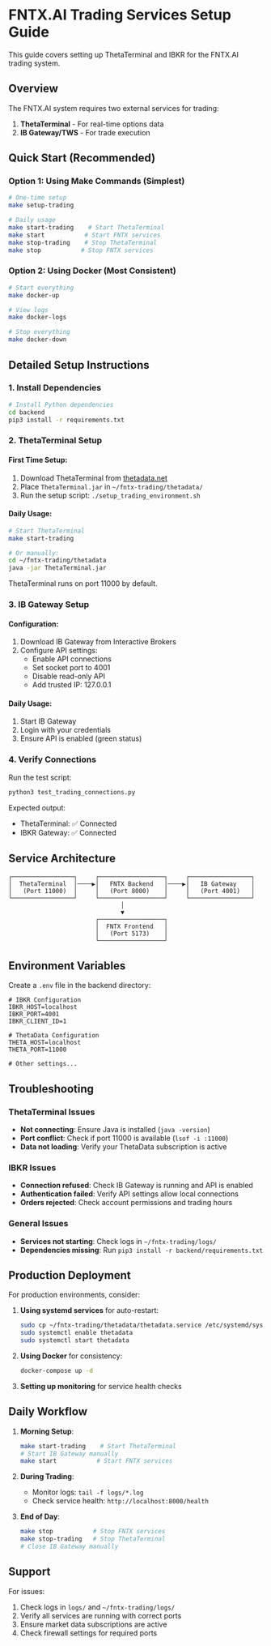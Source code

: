 # FNTX.AI Trading Services Setup Guide

This guide covers setting up ThetaTerminal and IBKR for the FNTX.AI trading system.

## Overview

The FNTX.AI system requires two external services for trading:
1. **ThetaTerminal** - For real-time options data
2. **IB Gateway/TWS** - For trade execution

## Quick Start (Recommended)

### Option 1: Using Make Commands (Simplest)

```bash
# One-time setup
make setup-trading

# Daily usage
make start-trading    # Start ThetaTerminal
make start           # Start FNTX services
make stop-trading    # Stop ThetaTerminal
make stop           # Stop FNTX services
```

### Option 2: Using Docker (Most Consistent)

```bash
# Start everything
make docker-up

# View logs
make docker-logs

# Stop everything
make docker-down
```

## Detailed Setup Instructions

### 1. Install Dependencies

```bash
# Install Python dependencies
cd backend
pip3 install -r requirements.txt
```

### 2. ThetaTerminal Setup

#### First Time Setup:
1. Download ThetaTerminal from [thetadata.net](https://thetadata.net)
2. Place `ThetaTerminal.jar` in `~/fntx-trading/thetadata/`
3. Run the setup script: `./setup_trading_environment.sh`

#### Daily Usage:
```bash
# Start ThetaTerminal
make start-trading

# Or manually:
cd ~/fntx-trading/thetadata
java -jar ThetaTerminal.jar
```

ThetaTerminal runs on port 11000 by default.

### 3. IB Gateway Setup

#### Configuration:
1. Download IB Gateway from Interactive Brokers
2. Configure API settings:
   - Enable API connections
   - Set socket port to 4001
   - Disable read-only API
   - Add trusted IP: 127.0.0.1

#### Daily Usage:
1. Start IB Gateway
2. Login with your credentials
3. Ensure API is enabled (green status)

### 4. Verify Connections

Run the test script:
```bash
python3 test_trading_connections.py
```

Expected output:
- ThetaTerminal: ✅ Connected
- IBKR Gateway: ✅ Connected

## Service Architecture

```
┌─────────────────┐     ┌──────────────────┐     ┌─────────────────┐
│  ThetaTerminal  │────▶│   FNTX Backend   │────▶│   IB Gateway    │
│   (Port 11000)  │     │   (Port 8000)    │     │   (Port 4001)   │
└─────────────────┘     └──────────────────┘     └─────────────────┘
                               │
                               ▼
                        ┌──────────────────┐
                        │  FNTX Frontend   │
                        │   (Port 5173)    │
                        └──────────────────┘
```

## Environment Variables

Create a `.env` file in the backend directory:

```env
# IBKR Configuration
IBKR_HOST=localhost
IBKR_PORT=4001
IBKR_CLIENT_ID=1

# ThetaData Configuration  
THETA_HOST=localhost
THETA_PORT=11000

# Other settings...
```

## Troubleshooting

### ThetaTerminal Issues
- **Not connecting**: Ensure Java is installed (`java -version`)
- **Port conflict**: Check if port 11000 is available (`lsof -i :11000`)
- **Data not loading**: Verify your ThetaData subscription is active

### IBKR Issues
- **Connection refused**: Check IB Gateway is running and API is enabled
- **Authentication failed**: Verify API settings allow local connections
- **Orders rejected**: Check account permissions and trading hours

### General Issues
- **Services not starting**: Check logs in `~/fntx-trading/logs/`
- **Dependencies missing**: Run `pip3 install -r backend/requirements.txt`

## Production Deployment

For production environments, consider:

1. **Using systemd services** for auto-restart:
   ```bash
   sudo cp ~/fntx-trading/thetadata/thetadata.service /etc/systemd/system/
   sudo systemctl enable thetadata
   sudo systemctl start thetadata
   ```

2. **Using Docker** for consistency:
   ```bash
   docker-compose up -d
   ```

3. **Setting up monitoring** for service health checks

## Daily Workflow

1. **Morning Setup**:
   ```bash
   make start-trading    # Start ThetaTerminal
   # Start IB Gateway manually
   make start           # Start FNTX services
   ```

2. **During Trading**:
   - Monitor logs: `tail -f logs/*.log`
   - Check service health: `http://localhost:8000/health`

3. **End of Day**:
   ```bash
   make stop           # Stop FNTX services
   make stop-trading   # Stop ThetaTerminal
   # Close IB Gateway manually
   ```

## Support

For issues:
1. Check logs in `logs/` and `~/fntx-trading/logs/`
2. Verify all services are running with correct ports
3. Ensure market data subscriptions are active
4. Check firewall settings for required ports